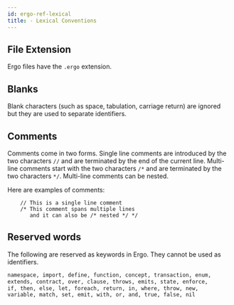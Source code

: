 ```yaml
---
id: ergo-ref-lexical
title: - Lexical Conventions
---
```


## File Extension

Ergo files have the ``.ergo`` extension.

## Blanks

Blank characters (such as space, tabulation, carriage return) are
ignored but they are used to separate identifiers.

## Comments

Comments come in two forms. Single line comments are introduced by the
two characters `//` and are terminated by the end of the current
line. Multi-line comments start with the two characters `/*` and are
terminated by the two characters `*/`. Multi-line comments can be
nested.

Here are examples of comments:

```
    // This is a single line comment
    /* This comment spans multiple lines
       and it can also be /* nested */ */
```

## Reserved words

The following are reserved as keywords in Ergo. They cannot be used as identifiers.

```markdown
namespace, import, define, function, concept, transaction, enum,
extends, contract, over, clause, throws, emits, state, enforce,
if, then, else, let, foreach, return, in, where, throw, new,
variable, match, set, emit, with, or, and, true, false, nil
```

